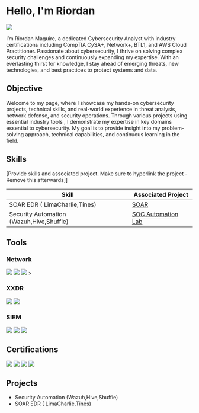 # Hello, I'm Riordan
<a href="https://www.linkedin.com/in/riordan-maguire-285879109/"><img src="https://img.shields.io/badge/-LinkedIn-0072b1?&style=for-the-badge&logo=linkedin&logoColor=white" /></a>

I’m Riordan Maguire, a dedicated Cybersecurity Analyst with industry certifications including CompTIA CySA+, Network+, BTL1, and AWS Cloud Practitioner. Passionate about cybersecurity, I thrive on solving complex security challenges and continuously expanding my expertise. With an everlasting thirst for knowledge, I stay ahead of emerging threats, new technologies, and best practices to protect systems and data.


## Objective

Welcome to my page, where I showcase my hands-on cybersecurity projects, technical skills, and real-world experience in threat analysis, network defense, and security operations. Through various projects using essential industry tools , I demonstrate my expertise in key domains essential to cybersecurity. My goal is to provide insight into my problem-solving approach, technical capabilities, and continuous learning in the field.

## Skills
[Provide skills and associated project. Make sure to hyperlink the project - Remove this afterwards]]

| Skill                                         | Associated Project         |
|-----------------------------------------------|----------------------------|
| SOAR EDR ( LimaCharlie,Tines)          | <a href="https://google.com">SOAR</a>|
| Security Automation (Wazuh,Hive,Shuffle) |<a href="https://google.com"> SOC Automation Lab| | 


## Tools

### Network
<div>
    <img src="https://img.shields.io/badge/-Wireshark-1679A7?&style=for-the-badge&logo=Wireshark&logoColor=white" />
    <img src="https://img.shields.io/badge/-Suricata-EF3B2D?&style=for-the-badge&logo=Suricata&logoColor=white" />
    <img src="https://img.shields.io/badge/-Zeek-777BB4?&style=for-the-badge&logo=Zeek&logoColor=white" />
 >

</div>

### XXDR
<div>
    <img src="https://img.shields.io/badge/-Microsoft_Defender_for_Endpoint-00A4EF?&style=for-the-badge&logo=Microsoft&logoColor=white" />
    <img src="https://img.shields.io/badge/-Wazuh-800080?style=for-the-badge&logo=Wazuh&logoColor=white" />

    
</div>

### SIEM
<div>
    <img src="https://img.shields.io/badge/-Microsoft_Sentinel-0078D4?&style=for-the-badge&logo=Microsoft&logoColor=white" />
    <img src="https://img.shields.io/badge/-Splunk-000000?&style=for-the-badge&logo=Splunk&logoColor=white" />
    <img src="https://img.shields.io/badge/-Wazuh-800080?style=for-the-badge&logo=Wazuh&logoColor=white" />

    
</div>

## Certifications
<div>
<img src="https://img.shields.io/badge/-CySA%2B-0033A0?&style=for-the-badge&logo=CompTIA&logoColor=white" />
<img src="https://img.shields.io/badge/-Network%2B-007ACC?&style=for-the-badge&logo=CompTIA&logoColor=white" />
<img src="https://img.shields.io/badge/-AWS%20Cloud%20Practitioner-232F3E?&style=for-the-badge&logo=AmazonAWS&logoColor=white" />
<img src="https://img.shields.io/badge/-Blue%20Team%20Level%201-0000FF?&style=for-the-badge&logoColor=white" />
</div>

## Projects
- Security Automation (Wazuh,Hive,Shuffle)
-  SOAR EDR ( LimaCharlie,Tines)
